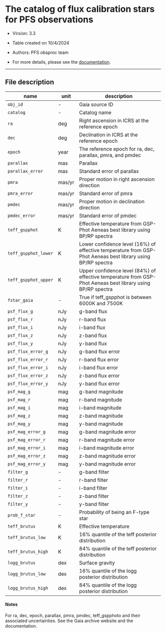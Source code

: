                                                                                                     
# The catalog of flux calibration stars for PFS observations
                                                                                                    
- Virsion: 3.3
                                                                                                    
- Table created on 10/4/2024
                                                                                                    
- Authors: PFS obsproc team
                                                                                                    
- For more details, please see the [documentation](doc/catalog.md).
                                                                                                    
 --------------------------------------




## File description
                                                                                                    
| name                  | unit      | description                                                            |
|-----------------------|-----------|------------------------------------------------------------------------|
| `obj_id`              |  -        | Gaia source ID                                                         |
| `catalog`             |  -        | Catalog name                                                           |
| `ra`                  | deg       | Right ascension in ICRS at the reference epoch                         |
| `dec`                 | deg       | Declination in ICRS at the reference epoch                             |
| `epoch`               | year      | The reference epoch for ra, dec, parallax, pmra, and pmdec             |
| `parallax`            | mas       | Parallax                                                               |
| `parallax_error`      | mas       | Standard error of parallax                                             |
| `pmra`                | mas/yr    | Proper motion in right ascension direction                             |
| `pmra_error`          | mas/yr    | Standard error of pmra                                                 |
| `pmdec`               | mas/yr    | Proper motion in declination direction                                 |
| `pmdec_error`         | mas/yr    | Standard error of pmdec                                                |
| `teff_gspphot`        | K         | Effective temperature from GSP-Phot Aeneas best library using BP/RP spectra |
| `teff_gspphot_lower`  | K         | Lower confidence level (16%) of effective temperature from GSP-Phot Aeneas best library using BP/RP spectra |
| `teff_gspphot_upper`  | K         | Upper confidence level (84%) of effective temperature from GSP-Phot Aeneas best library using BP/RP spectra |
| `fstar_gaia`          |  -        | True if teff_gspphot is between 6000K and 7500K                        |
| `psf_flux_g`          | nJy       | g-band flux                                                            |
| `psf_flux_r`          | nJy       | r-band flux                                                            |
| `psf_flux_i`          | nJy       | i-band flux                                                            |
| `psf_flux_z`          | nJy       | z-band flux                                                            |
| `psf_flux_y`          | nJy       | y-band flux                                                            |
| `psf_flux_error_g`    | nJy       | g-band flux error                                                      |
| `psf_flux_error_r`    | nJy       | r-band flux error                                                      |
| `psf_flux_error_i`    | nJy       | i-band flux error                                                      |
| `psf_flux_error_z`    | nJy       | z-band flux error                                                      |
| `psf_flux_error_y`    | nJy       | y-band flux error                                                      |
| `psf_mag_g`           | mag       | g-band magnitude                                                       |
| `psf_mag_r`           | mag       | r-band magnitude                                                       |
| `psf_mag_i`           | mag       | i-band magnitude                                                       |
| `psf_mag_z`           | mag       | z-band magnitude                                                       |
| `psf_mag_y`           | mag       | y-band magnitude                                                       |
| `psf_mag_error_g`     | mag       | g-band magnitude error                                                 |
| `psf_mag_error_r`     | mag       | r-band magnitude error                                                 |
| `psf_mag_error_i`     | mag       | i-band magnitude error                                                 |
| `psf_mag_error_z`     | mag       | z-band magnitude error                                                 |
| `psf_mag_error_y`     | mag       | y-band magnitude error                                                 |
| `filter_g`            |  -        | g-band filter                                                          |
| `filter_r`            |  -        | r-band filter                                                          |
| `filter_i`            |  -        | i-band filter                                                          |
| `filter_z`            |  -        | z-band filter                                                          |
| `filter_y`            |  -        | y-band filter                                                          |
| `prob_f_star`         |  -        | Probability of being an F-type star                                    |
| `teff_brutus`         | K         | Effective temperature                                                  |
| `teff_brutus_low`     | K         | 16% quantile of the teff posterior distribution                        |
| `teff_brutus_high`    | K         | 84% quantile of the teff posterior distribution                        |
| `logg_brutus`         | dex       | Surface gravity                                                        |
| `logg_brutus_low`     | dex       | 16% quantile of the logg posterior distribution                        |
| `logg_brutus_high`    | dex       | 84% quantile of the logg posterior distribution                        |




#### Notes
                                                                                                    
  For ra, dec, epoch, parallax, pmra, pmdec, teff_gspphoto and their associated uncertainties.
  See the Gaia archive website and the documentation.




